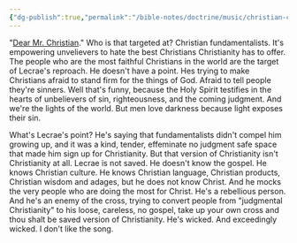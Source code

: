 ```yaml
---
{"dg-publish":true,"permalink":"/bible-notes/doctrine/music/christian-contemporary/hated-towards-fundamentalism/","created":"Aug 24, 2018, 2:49 PM"}
---
```



"[Dear Mr. Christian](https://www.youtube.com/watch?v=2Uf8F7jIkYc)." Who is that targeted at? Christian fundamentalists. It's empowering unvelievers to hate the best Christians Christianity has to offer. The people who are the most faithful Christians in the world are the target of Lecrae's reproach. He doesn't have a point. Hes trying to make Christians afraid to stand firm for the things of God. Afraid to tell people they're sinners. Well that's funny, because the Holy Spirit testifies in the hearts of unbelievers of sin, righteousness, and the coming judgment. And we're the lights of the world. But men love darkness because light exposes their sin.

What's Lecrae's point? He's saying that fundamentalists didn't compel him growing up, and it was a kind, tender, effeminate no judgment safe space that made him sign up for Christianity. But that version of Christianity isn't Christianity at all. Lecrae is not saved. He doesn't know the gospel. He knows Christian culture. He knows Christian language, Christian products, Christian wisdom and adages, but he does not know Christ. And he mocks the very people who are doing the most for Christ. He's a rebellious person. And he's an enemy of the cross, trying to convert people from "judgmental Christianity" to his loose, careless, no gospel, take up your own cross and thou shalt be saved version of Christianity. He's wicked. And exceedingly wicked. I don't like the song.


